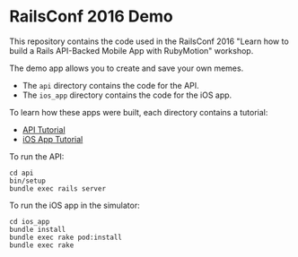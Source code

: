 # RailsConf 2016 Demo

This repository contains the code used in the RailsConf 2016 "Learn how to build a Rails API-Backed Mobile App with RubyMotion" workshop.

The demo app allows you to create and save your own memes.

* The `api` directory contains the code for the API.
* The `ios_app` directory contains the code for the iOS app.

To learn how these apps were built, each directory contains a tutorial:
* [API Tutorial](https://github.com/andrewhavens/railsconf-2016-demo-mobile-app/blob/master/api/README.md)
* [iOS App Tutorial](https://github.com/andrewhavens/railsconf-2016-demo-mobile-app/blob/master/ios_app/README.md)

To run the API:
```
cd api
bin/setup
bundle exec rails server
```

To run the iOS app in the simulator:
```
cd ios_app
bundle install
bundle exec rake pod:install
bundle exec rake
```
